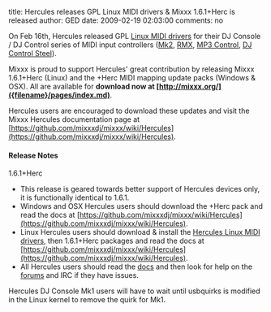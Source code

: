 title: Hercules releases GPL Linux MIDI drivers & Mixxx 1.6.1+Herc is released
author: GED
date: 2009-02-19 02:03:00
comments: no

On Feb 16th, Hercules released GPL [Linux MIDI drivers](http://ts.hercules.com/eng/index.php?pg=view_files&gid=2&fid=28&pid=215&cid=1#section1) for their DJ Console / DJ Control series of MIDI input controllers ([Mk2](http://www.hercules.com/us/DJ-Music/bdd/p/12/dj-console-mk2-virtualdj-djc-ed/), [RMX](http://www.hercules.com/us/DJ-Music/bdd/p/62/dj-console-rmx/), [MP3 Control](http://www.hercules.com/us/DJ-Music/bdd/p/14/dj-control-mp3/), [DJ Control Steel](http://www.hercules.com/us/DJ-Music/bdd/p/83/dj-control-steel/)).

Mixxx is proud to support Hercules' great contribution by releasing Mixxx 1.6.1+Herc (Linux) and the +Herc MIDI mapping update packs (Windows & OSX).
All are available for **download now at [http://mixxx.org/]({filename}/pages/index.md)**.

Hercules users are encouraged to download these updates and visit the Mixxx Hercules documentation page at [https://github.com/mixxxdj/mixxx/wiki/Hercules](https://github.com/mixxxdj/mixxx/wiki/Hercules).

#### Release Notes

1.6.1+Herc

-   This release is geared towards better support of Hercules devices only, it is functionally identical to 1.6.1.
-   Windows and OSX Hercules users should download the +Herc pack and read the docs at [https://github.com/mixxxdj/mixxx/wiki/Hercules](https://github.com/mixxxdj/mixxx/wiki/Hercules).
-   Linux Hercules users should download & install the [Hercules Linux MIDI drivers](http://ts.hercules.com/eng/index.php?pg=view_files&gid=2&fid=28&pid=215&cid=1#section1), then 1.6.1+Herc packages  and read the docs at [https://github.com/mixxxdj/mixxx/wiki/Hercules](https://github.com/mixxxdj/mixxx/wiki/Hercules).
-   All Hercules users should read the [docs](https://github.com/mixxxdj/mixxx/wiki/Hercules) and then look for help on the [forums](http://www.mixxx.org/forums/) and IRC if they have issues.

Hercules DJ Console Mk1 users will have to wait until usbquirks is modified in the Linux kernel to remove the quirk for Mk1.
